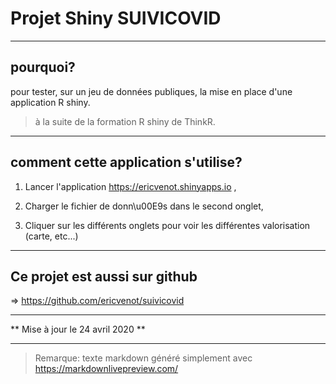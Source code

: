 # Projet Shiny SUIVICOVID

----
## pourquoi?
pour tester, sur un jeu de données publiques, la mise en place d'une application R shiny.

> à la suite de la formation R shiny de ThinkR.

----
## comment cette application s'utilise?

1. Lancer l'application https://ericvenot.shinyapps.io ,

2. Charger le fichier de donn\u00E9s dans le second onglet,

3. Cliquer sur les différents onglets pour voir les différentes valorisation (carte, etc...)
----

## Ce projet est aussi sur github
=> https://github.com/ericvenot/suivicovid

----

** Mise à jour le 24 avril 2020 **

----
> Remarque: texte markdown généré simplement avec https://markdownlivepreview.com/


